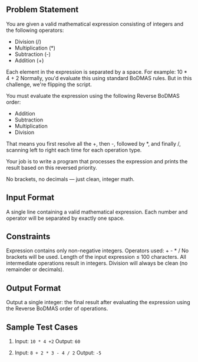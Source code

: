 ## Problem Statement
You are given a valid mathematical expression consisting of integers and the following operators:

- Division (/)
- Multiplication (*)
- Subtraction (-)
- Addition (+)

Each element in the expression is separated by a space. For example: 10 * 4 + 2
Normally, you'd evaluate this using standard BoDMAS rules. But in this challenge, we're flipping the script.

You must evaluate the expression using the following Reverse BoDMAS order:

- Addition
- Subtraction
- Multiplication
- Division

That means you first resolve all the +, then -, followed by *, and finally /, scanning left to right each time for each operation type.

Your job is to write a program that processes the expression and prints the result based on this reversed priority.

No brackets, no decimals — just clean, integer math.

## Input Format
A single line containing a valid mathematical expression. Each number and operator will be separated by exactly one space.

## Constraints
Expression contains only non-negative integers. Operators used: + - * / No brackets will be used. Length of the input expression ≤ 100 characters. All intermediate operations result in integers. Division will always be clean (no remainder or decimals).

## Output Format
Output a single integer: the final result after evaluating the expression using the Reverse BoDMAS order of operations.

## Sample Test Cases
1. Input:
   ``10 * 4 +2``
   Output:
   ``60``

2. Input:
   ``8 + 2 * 3 - 4 / 2``
   Output:
   ``-5``
